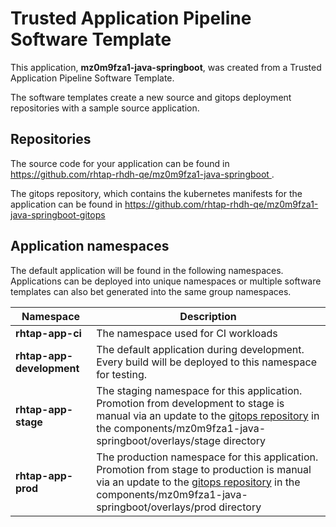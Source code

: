 # Trusted Application Pipeline Software Template

This application, **mz0m9fza1-java-springboot**, was created from a Trusted Application Pipeline Software Template.

The software templates create a new source and gitops deployment repositories with a sample source application. 

## Repositories

The source code for your application can be found in [https://github.com/rhtap-rhdh-qe/mz0m9fza1-java-springboot ](https://github.com/rhtap-rhdh-qe/mz0m9fza1-java-springboot ).
 
The gitops repository, which contains the kubernetes manifests for the application can be found in 
[https://github.com/rhtap-rhdh-qe/mz0m9fza1-java-springboot-gitops ](https://github.com/rhtap-rhdh-qe/mz0m9fza1-java-springboot-gitops ) 

## Application namespaces 

The default application will be found in the following namespaces. Applications can be deployed into unique namespaces or multiple software templates can also bet generated into the same group namespaces.  

|  Namespace   |  Description   |  
| -------- | -------- |
| **rhtap-app-ci** | The namespace used for CI workloads |
| **rhtap-app-development** | The default application during development. Every build will be deployed to this namespace for testing. |
| **rhtap-app-stage** | The staging namespace for this application. Promotion from development to stage is manual via an update to the [gitops repository](https://github.com/rhtap-rhdh-qe/mz0m9fza1-java-springboot-gitops ) in the components/mz0m9fza1-java-springboot/overlays/stage directory |
| **rhtap-app-prod** | The production namespace for this application. Promotion from stage to production is manual via an update to the [gitops repository](https://github.com/rhtap-rhdh-qe/mz0m9fza1-java-springboot-gitops ) in the components/mz0m9fza1-java-springboot/overlays/prod directory |